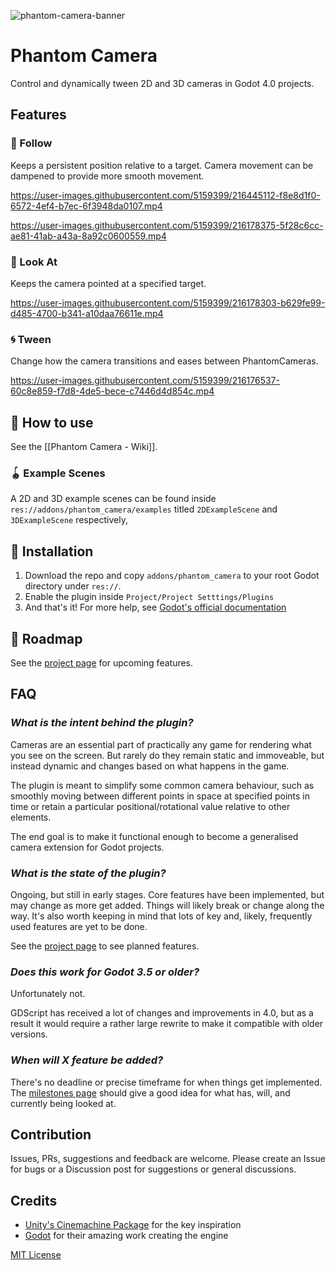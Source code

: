 ![phantom-camera-banner](https://user-images.githubusercontent.com/5159399/215853976-630d5e87-8e88-4586-a548-33ff35d06963.png)

# Phantom Camera
Control and dynamically tween 2D and 3D cameras in Godot 4.0 projects. 
## Features
### 🏃 Follow
Keeps a persistent position relative to a target.
Camera movement can be dampened to provide more smooth movement.

https://user-images.githubusercontent.com/5159399/216445112-f8e8d1f0-6572-4ef4-b7ec-6f3948da0107.mp4

https://user-images.githubusercontent.com/5159399/216178375-5f28c6cc-ae81-41ab-a43a-8a92c0600559.mp4

### 👀 Look At
Keeps the camera pointed at a specified target.

https://user-images.githubusercontent.com/5159399/216178303-b629fe99-d485-4700-b341-a10daa76611e.mp4

### 🌀 Tween
Change how the camera transitions and eases between PhantomCameras.

https://user-images.githubusercontent.com/5159399/216176537-60c8e859-f7d8-4de5-bece-c7446d4d854c.mp4

## 📔 How to use
See the [[Phantom Camera - Wiki]].

### 🪀 Example Scenes
A 2D and 3D example scenes can be found inside `res://addons/phantom_camera/examples` titled `2DExampleScene` and `3DExampleScene` respectively,

## 💾 Installation
1. Download the repo and copy `addons/phantom_camera` to your root Godot directory under `res://`.
2. Enable the plugin inside `Project/Project Setttings/Plugins`
3. And that's it!
For more help, see [Godot's official documentation](https://docs.godotengine.org/en/stable/tutorials/plugins/editor/installing_plugins.html)

## 📖 Roadmap
See the [project page](https://github.com/users/ramokz/projects/3/views/8) for upcoming features.

## FAQ
### _What is the intent behind the plugin?_
Cameras are an essential part of practically any game for rendering what you see on the screen. But rarely do they remain static and immoveable, but instead dynamic and changes based on what happens in the game.

The plugin is meant to simplify some common camera behaviour, such as smoothly moving between different points in space at specified points in time or retain a particular positional/rotational value relative to other elements.

The end goal is to make it functional enough to become a generalised camera extension for Godot projects.

### _What is the state of the plugin?_
Ongoing, but still in early stages. Core features have been implemented, but may change as more get added. Things will likely break or change along the way. It's also worth keeping in mind that lots of key and, likely, frequently used features are yet to be done.

See the [project page](https://github.com/users/ramokz/projects/3/views/8) to see planned features.

### _Does this work for Godot 3.5 or older?_
Unfortunately not.

GDScript has received a lot of changes and improvements in 4.0, but as a result it would require a rather large rewrite to make it compatible with older versions.

### _When will X feature be added?_
There's no deadline or precise timeframe for when things get implemented. The [milestones page](https://github.com/MarcusSkov/phantom-camera/milestones) should give a good idea for what has, will, and currently being looked at.

## Contribution
Issues, PRs, suggestions and feedback are welcome. Please create an Issue for bugs or a Discussion post for suggestions or general discussions.

## Credits
- [Unity's Cinemachine Package](https://unity.com/unity/features/editor/art-and-design/cinemachine) for the key inspiration
- [Godot](https://godotengine.org/) for their amazing work creating the engine

[MIT License](https://github.com/ramokz/phantom-camera/blob/main/LICENSE)
